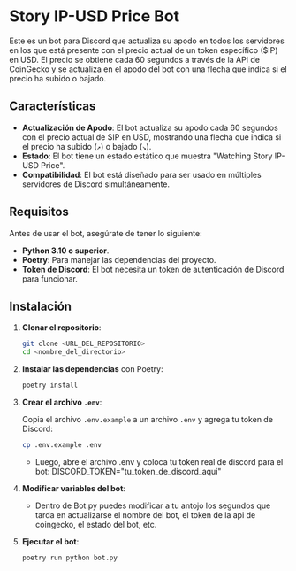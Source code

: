 # Story IP-USD Price Bot

Este es un bot para Discord que actualiza su apodo en todos los servidores en los que está presente con el precio actual de un token específico ($IP) en USD. El precio se obtiene cada 60 segundos a través de la API de CoinGecko y se actualiza en el apodo del bot con una flecha que indica si el precio ha subido o bajado.

## Características

- **Actualización de Apodo**: El bot actualiza su apodo cada 60 segundos con el precio actual de $IP en USD, mostrando una flecha que indica si el precio ha subido (`↗`) o bajado (`↘`).
- **Estado**: El bot tiene un estado estático que muestra "Watching Story IP-USD Price".
- **Compatibilidad**: El bot está diseñado para ser usado en múltiples servidores de Discord simultáneamente.

## Requisitos

Antes de usar el bot, asegúrate de tener lo siguiente:

- **Python 3.10 o superior**.
- **Poetry**: Para manejar las dependencias del proyecto.
- **Token de Discord**: El bot necesita un token de autenticación de Discord para funcionar.

## Instalación

1. **Clonar el repositorio**:
    ```bash
    git clone <URL_DEL_REPOSITORIO>
    cd <nombre_del_directorio>
    ```

2. **Instalar las dependencias** con Poetry:
    ```bash
    poetry install
    ```

3. **Crear el archivo `.env`**:
   
   Copia el archivo `.env.example` a un archivo `.env` y agrega tu token de Discord:
   ```bash
   cp .env.example .env
   ```
   - Luego, abre el archivo .env y coloca tu token real de discord para el bot:
        DISCORD_TOKEN="tu_token_de_discord_aqui"

4. **Modificar variables del bot**:
    - Dentro de Bot.py puedes modificar a tu antojo los segundos que tarda en actualizarse el nombre del bot, el token de la api de coingecko, el estado del bot, etc.

5. **Ejecutar el bot**:
    ```bash
    poetry run python bot.py
    ```